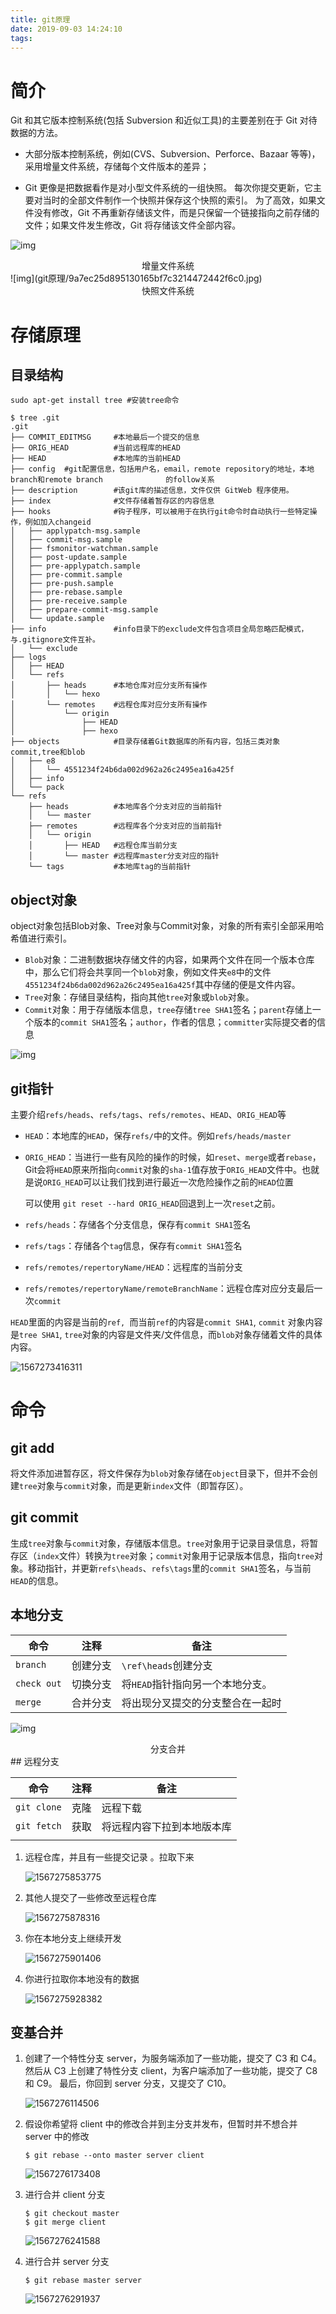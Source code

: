 ```yaml
---
title: git原理
date: 2019-09-03 14:24:10
tags:
---
```


# 简介

 Git 和其它版本控制系统(包括 Subversion 和近似工具)的主要差别在于 Git 对待数据的方法。

- 大部分版本控制系统，例如(CVS、Subversion、Perforce、Bazaar 等等)，采用增量文件系统，存储每个文件版本的差异；

-   Git 更像是把数据看作是对小型文件系统的一组快照。 每次你提交更新，它主要对当时的全部文件制作一个快照并保存这个快照的索引。 为了高效，如果文件没有修改，Git 不再重新存储该文件，而是只保留一个链接指向之前存储的文件；如果文件发生修改，Git 将存储该文件全部内容。

  ![img](git原理/498935a9ebaa0d553460df77f30a0110d35.jpg)

<center>增量文件系统</center>
![img](git原理/9a7ec25d895130165bf7c3214472442f6c0.jpg)

<center>快照文件系统</center>
<!--more-->

# 存储原理

## 目录结构

```shell
sudo apt-get install tree #安装tree命令
```

```shell
$ tree .git
.git
├── COMMIT_EDITMSG     #本地最后一个提交的信息
├── ORIG_HEAD          #当前远程库的HEAD
├── HEAD               #本地库的当前HEAD     
├── config  #git配置信息，包括用户名，email，remote repository的地址，本地branch和remote branch              的follow关系
├── description        #该git库的描述信息，文件仅供 GitWeb 程序使用。
├── index              #文件存储着暂存区的内容信息
├── hooks              #钩子程序，可以被用于在执行git命令时自动执行一些特定操作，例如加入changeid
│   ├── applypatch-msg.sample
│   ├── commit-msg.sample
│   ├── fsmonitor-watchman.sample
│   ├── post-update.sample
│   ├── pre-applypatch.sample
│   ├── pre-commit.sample
│   ├── pre-push.sample
│   ├── pre-rebase.sample
│   ├── pre-receive.sample
│   ├── prepare-commit-msg.sample
│   └── update.sample
├── info               #info目录下的exclude文件包含项目全局忽略匹配模式，与.gitignore文件互补。
│   └── exclude
├── logs        
│   ├── HEAD
│   └── refs
│       ├── heads      #本地仓库对应分支所有操作
│       │   └── hexo
│       └── remotes    #远程仓库对应分支所有操作
│           └── origin
│               ├── HEAD
│               ├── hexo
├── objects            #目录存储着Git数据库的所有内容，包括三类对象commit,tree和blob
│   ├── e8
│   │   └── 4551234f24b6da002d962a26c2495ea16a425f
│   ├── info
│   └── pack
└── refs              
    ├── heads          #本地库各个分支对应的当前指针
    │   └── master
    ├── remotes        #远程库各个分支对应的当前指针
    │   └── origin
    │       ├── HEAD   #远程仓库当前分支
    │       └── master #远程库master分支对应的指针
    └── tags           #本地库tag的当前指针
```

## object对象

object对象包括Blob对象、Tree对象与Commit对象，对象的所有索引全部采用哈希值进行索引。

- `Blob`对象：二进制数据块存储文件的内容，如果两个文件在同一个版本仓库中，那么它们将会共享同一个`blob`对象，例如文件夹`e8`中的文件`4551234f24b6da002d962a26c2495ea16a425f`其中存储的便是文件内容。
- `Tree`对象：存储目录结构，指向其他`tree`对象或`blob`对象。
- `Commit`对象：用于存储版本信息，`tree`存储`tree SHA1`签名；`parent`存储上一个版本的`commit SHA1`签名；`author`，作者的信息；`committer`实际提交者的信息

![img](git原理/f8ea6e5527284b73f24250ee.jpg)

## git指针

主要介绍`refs/heads`、`refs/tags`、`refs/remotes`、`HEAD`、`ORIG_HEAD`等

- `HEAD`：本地库的`HEAD`，保存`refs/`中的文件。例如`refs/heads/master`

- `ORIG_HEAD`：当进行一些有风险的操作的时候，如`reset`、`merge`或者`rebase`，Git会将`HEAD`原来所指向`commit`对象的`sha-1`值存放于`ORIG_HEAD`文件中。也就是说`ORIG_HEAD`可以让我们找到进行最近一次危险操作之前的`HEAD`位置

  可以使用 `git reset --hard ORIG_HEAD`回退到上一次`reset`之前。

- `refs/heads`：存储各个分支信息，保存有`commit SHA1`签名

- `refs/tags`：存储各个`tag`信息，保存有`commit SHA1`签名

- `refs/remotes/repertoryName/HEAD`：远程库的当前分支

- `refs/remotes/repertoryName/remoteBranchName`：远程仓库对应分支最后一次`commit`

`HEAD`里面的内容是当前的`ref, `而当前`ref`的内容是`commit SHA1`, `commit` 对象内容是`tree SHA1`, `tree`对象的内容是文件夹/文件信息，而`blob`对象存储着文件的具体内容。

![1567273416311](git原理/1567273416311.png)

# 命令

## git add

将文件添加进暂存区，将文件保存为`blob`对象存储在`object`目录下，但并不会创建`tree`对象与`commit`对象，而是更新`index`文件（即暂存区）。

## git commit

生成`tree`对象与`commit`对象，存储版本信息。`tree`对象用于记录目录信息，将暂存区（`index`文件）转换为`tree`对象；`commit`对象用于记录版本信息，指向`tree`对象。移动指针，并更新`refs\heads`、`refs\tags`里的`commit SHA1`签名，与当前`HEAD`的信息。

## 本地分支

| 命令        | 注释     | 备注                             |
| ----------- | -------- | -------------------------------- |
| `branch`    | 创建分支 | `\ref\heads`创建分支             |
| `check out` | 切换分支 | 将`HEAD`指针指向另一个本地分支。 |
| `merge`     | 合并分支 | 将出现分叉提交的分支整合在一起时 |

![img](git原理/164217_rcn1_3452433.png)

<center>分支合并</center>
## 远程分支

| 命令        | 注释 | 备注                       |
| ----------- | ---- | -------------------------- |
| `git clone` | 克隆 | 远程下载                   |
| `git fetch` | 获取 | 将远程内容下拉到本地版本库 |
|             |      |                            |

1. 远程仓库，并且有一些提交记录 。拉取下来

   ![1567275853775](git原理/1567275853775.png)

2. 其他人提交了一些修改至远程仓库

   ![1567275878316](git原理/1567275878316.png)

3. 你在本地分支上继续开发

   ![1567275901406](git原理/1567275901406.png)

4. 你进行拉取你本地没有的数据

   ![1567275928382](git原理/1567275928382.png)

## 变基合并

1. 创建了一个特性分支 server，为服务端添加了一些功能，提交了 C3 和 C4。 然后从 C3 上创建了特性分支 client，为客户端添加了一些功能，提交了 C8 和 C9。 最后，你回到 server 分支，又提交了 C10。

   ![1567276114506](git原理/1567276114506.png)

2. 假设你希望将 client 中的修改合并到主分支并发布，但暂时并不想合并 server 中的修改

   ```shell
   $ git rebase --onto master server client
   ```

   ![1567276173408](git原理/1567276173408.png)

3. 进行合并 client 分支

   ```shell
   $ git checkout master
   $ git merge client
   ```

   ![1567276241588](git原理/1567276241588.png)

4. 进行合并 server 分支

   ```shell
   $ git rebase master server
   ```

   ![1567276291937](git原理/1567276291937.png)